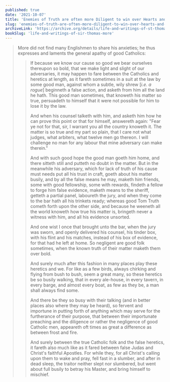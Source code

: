 ```yaml
---
published: true
date: '2021-10-07'
title: 'Enemies of Truth are often more Diligent to win over Hearts and Minds than Those on the Side of Truth'
slug: 'enemies-of-truth-are-often-more-diligent-to-win-over-hearts-and-minds-than-those-on-the-side-of-truth'
archiveLink: 'https://archive.org/details/life-and-writings-of-st-thomas-more/page/275?view=theater'
bookSlug: 'life-and-writings-of-sir-thomas-more'
---
```


> More did not find many Englishmen to share his anxieties; he thus expresses and laments the general apathy of good Catholics:
>
>> If because we know our cause so good we bear ourselves thereupon so bold, that we make light and slight of our adversaries, it may happen to fare between the Catholics and heretics at length, as it fareth sometimes in a suit at the law by some good man, against whom a subtle, wily shrew [*i.e. a rogue*] beginneth a false action, and asketh from him all the land he hath. This good man sometimes, that knoweth his matter so true, persuadeth to himself that it were not possible for him to lose it by the law.
>>
>> And when his counsel talketh with him, and asketh him how he can prove this point or that for himself, answereth again: "Fear ye not for that, sir, I warrant you all the country knoweth it. The matter is so true and my part so plain, that I care not what judges, what arbiters, what twelve men go thereon. I will challenge no man for any labour that mine adversary can make therein."
>>
>> And with such good hope the good man goeth him home, and there sitteth still and putteth no doubt in the matter. But in the meanwhile his adversary, which for lack of truth of his cause must needs put all his trust in craft, goeth about his matter busily, and by all the false means he may, maketh him friends, some with good fellowship, some with rewards, findeth a fellow to forge him false evidence, maketh means to the sheriff, getteth a partial panel, laboureth the jury, and when they come to the bar hath all his trinkets ready; whereas good Tom Truth cometh forth upon the other side, and because he weeneth all the world knoweth how true his matter is, bringeth never a witness with him, and all his evidence unsorted.
>>
>> And one wist I once that brought unto the bar, when the jury was sworn, and openly delivered his counsel, his tinder box, with his flint and his matches, instead of his box of evidence, for that had he left at home. So negligent are good folk sometimes, when the known truth of their matter maketh them over bold.
>>
>> And surely much after this fashion in many places play these heretics and we. For like as a few birds, always chirking and flying from bush to bush, seem a great many, so these heretics be so busily walking, that in every ale-house, in every tavern, in every barge, and almost every boat, as few as they be, a man shall always find some.
>>
>> And there be they so busy with their talking (and in better places also where they may be heard), so fervent and importune in putting forth of anything which may serve for the furtherance of their purpose, that between their importunate preaching and the diligence or rather the negligence of good Catholic men, appeareth oft times as great a difference as between frost and fire.
>>
>> And surely between the true Catholic folk and the false heretics, it fareth also much like as it fared between false Judas and Christ's faithful Apostles. For while they, for all Christ's calling upon them to wake and pray, fell fast in a slumber, and after in dead sleep, the traitor neither slept nor slumbered, but went about full busily to betray his Master, and bring himself to mischief.